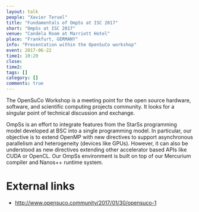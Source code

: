 ```yaml
---
layout: talk
people: "Xavier Teruel"
title: "Fundamentals of OmpSs at ISC 2017"
short: "OmpSs at ISC 2017"
venue: "Candela Room at Marriott Hotel"
place: "Frankfurt, GERMANY" 
info: "Presentation within the OpenSuCo workshop"
event: 2017-06-22
time1: 10:20
close:
time2:
tags: []
category: []
comments: true
---
```


The OpenSuCo Workshop is a meeting point for the open source hardware,
software, and scientific computing projects community. It looks for a singular
point of technical discussion and exchange.

OmpSs is an effort to integrate features from the StarSs programming model
developed at BSC into a single programming model. In particular, our objective
is to extend OpenMP with new directives to support asynchronous parallelism and
heterogeneity (devices like GPUs). However, it can also be understood as new
directives extending other accelerator based APIs like CUDA or OpenCL. Our
OmpSs environment is built on top of our Mercurium compiler and Nanos++ runtime
system.

# External links
* http://www.opensuco.community/2017/01/30/opensuco-1

